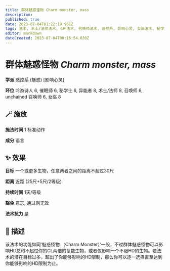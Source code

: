```yaml
---
title: 群体魅惑怪物 Charm monster, mass
description: 
published: true
date: 2023-07-04T01:22:19.961Z
tags: 法术, 术士/法师法术, 6环法术, 召唤师法术, 惑控系, 影响心灵, 女巫法术, 秘学士法术, unchained 召唤师法术, 吟游诗人法术, 8环法术, 异能者法术, 催眠师法术, 魅惑
editor: markdown
dateCreated: 2023-07-04T00:16:54.030Z
---
```


# **群体魅惑怪物** *Charm monster, mass*

**学派** 惑控系 (魅惑) \[影响心灵\] 

**环位** 吟游诗人 6, 催眠师 6, 秘学士 6, 异能者 8, 术士/法师 8, 召唤师 6, unchained 召唤师 6, 女巫 8

## 🪄 施放

**施法时间** 1 标准动作

**成分** 语言

## ✨ 效果 

**目标** 一个或更多生物，任意两者之间的距离不超过30尺 

**距离** 近距 (25尺+5尺/2等级)  

**持续时间** 1天/等级 

**豁免** 意志, 通过则无效

**法术抗力** 是

## 📖 描述

该法术的功能如同‘魅惑怪物 （Charm Monster）’一般，不过群体魅惑怪物可以影响HD总和不超过你的CL两倍的复数生物，或者仅影响一个不限HD的生物。若法术的潜在目标过多，超出了你能够影响的HD限制，那么你可以逐一选择直至达到你能够影响的HD限制为止。
    